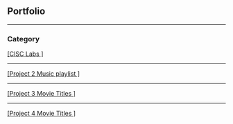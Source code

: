 ## Portfolio

---

### Category 

<a href="https://github.com/Landydera/Labs_3610">[CISC Labs ]</a> 

---
<a href="https://github.com/Landydera/CISC-3130-HW2">[Project 2 Music playlist ]</a> 


---
<a href="https://github.com/Landydera/CISC-3130-HW3">[Project 3 Movie Titles ]</a> 


---
<a href="https://github.com/Landydera/CISC-3130----HW4">[Project 4 Movie Titles ]</a>












